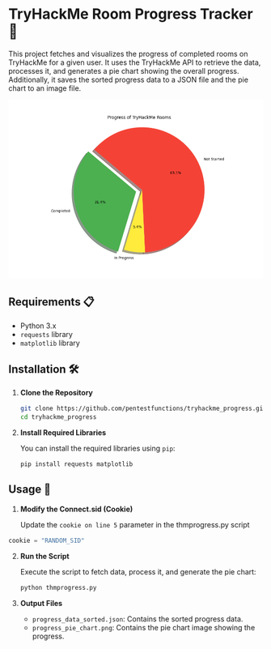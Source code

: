 # TryHackMe Room Progress Tracker 🚀

This project fetches and visualizes the progress of completed rooms on TryHackMe for a given user. It uses the TryHackMe API to retrieve the data, processes it, and generates a pie chart showing the overall progress. Additionally, it saves the sorted progress data to a JSON file and the pie chart to an image file.

<p align="center">
  <img src="./progress_pie_chart.png">
</p>

## Requirements 📋

- Python 3.x
- `requests` library
- `matplotlib` library

## Installation 🛠️

1. **Clone the Repository**

    ```bash
    git clone https://github.com/pentestfunctions/tryhackme_progress.git
    cd tryhackme_progress
    ```

2. **Install Required Libraries**

    You can install the required libraries using `pip`:

    ```bash
    pip install requests matplotlib
    ```

## Usage 🚦

1. **Modify the Connect.sid (Cookie)**

    Update the `cookie on line 5` parameter in the thmprogress.py script

  ```python  
  cookie = "RANDOM_SID"
  ```

2. **Run the Script**

    Execute the script to fetch data, process it, and generate the pie chart:

    ```bash
    python thmprogress.py
    ```

3. **Output Files**

    - `progress_data_sorted.json`: Contains the sorted progress data.
    - `progress_pie_chart.png`: Contains the pie chart image showing the progress.
